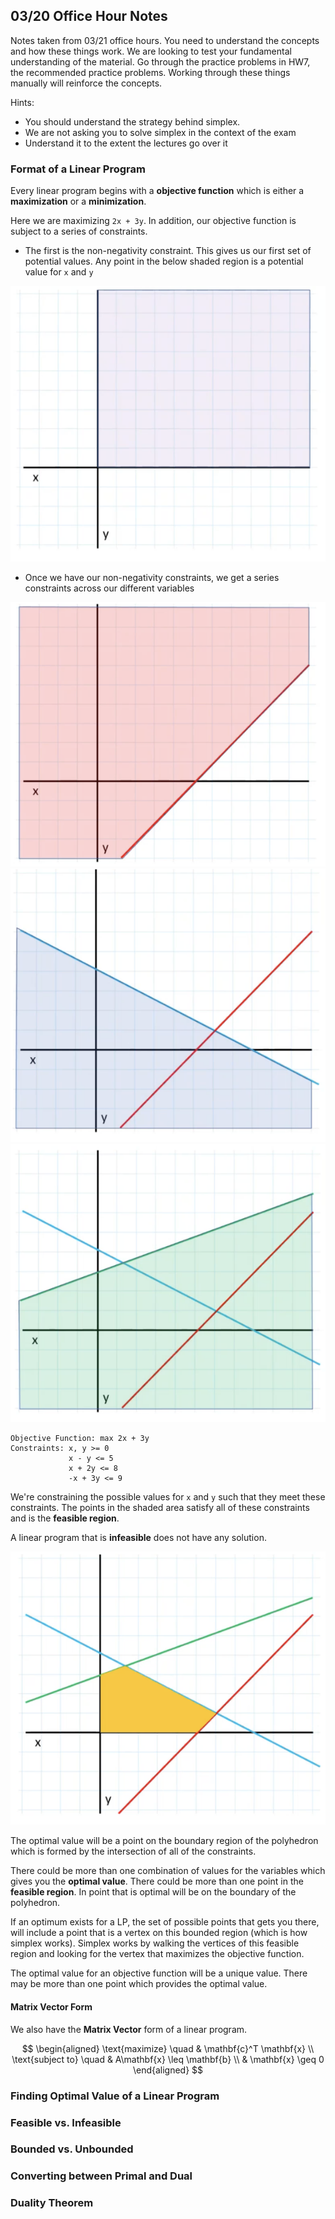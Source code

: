 ## 03/20 Office Hour Notes 
Notes taken from 03/21 office hours. 
You need to understand the concepts and how these things work. We are looking to test your fundamental understanding of the material. Go through the practice problems in HW7, the recommended practice problems. Working through these things manually will reinforce the concepts.

Hints:
- You should understand the strategy behind simplex. 
- We are not asking you to solve simplex in the context of the exam
- Understand it to the extent the lectures go over it

### Format of a Linear Program
Every linear program begins with a **objective function** which is either a **maximization** or a **minimization**.

Here we are maximizing `2x + 3y`. In addition, our objective function is subject to a series of constraints. 
* The first is the non-negativity constraint. This gives us our first set of potential values. Any point in the below shaded region is a potential value for `x` and `y`

![lp1.png](imgs/lp1.png)

* Once we have our non-negativity constraints, we get a series constraints across our different variables

![lp2.png](imgs/lp2.png)
![lp3.png](imgs/lp3.png)
![lp4.png](imgs/lp4.png)

```
Objective Function: max 2x + 3y
Constraints: x, y >= 0
             x - y <= 5
             x + 2y <= 8
             -x + 3y <= 9
```
We're constraining the possible values for `x` and `y` such that they meet these constraints. The points in the shaded area satisfy all of these constraints and is the **feasible region**.

A linear program that is **infeasible** does not have any solution.

![lp5.png](imgs/lp5.png)

The optimal value will be a point on the boundary region of the polyhedron which is formed by the intersection of all of the constraints.

There could be more than one combination of values for the variables which gives you the **optimal value**. There could be more than one point in the **feasible region**. In point that is optimal will be on the boundary of the polyhedron.

If an optimum exists for a LP, the set of possible points that gets you there, will include a point that is a vertex on this bounded region (which is how simplex works). Simplex works by walking the vertices of this feasible region and looking for the vertex that maximizes the objective function. 

The optimal value for an objective function will be a unique value. There may be more than one point which provides the optimal value. 

#### Matrix Vector Form
We also have the **Matrix Vector** form of a linear program. 


$$
\begin{aligned}
\text{maximize} \quad & \mathbf{c}^T \mathbf{x} \\
\text{subject to} \quad & A\mathbf{x} \leq \mathbf{b} \\
& \mathbf{x} \geq 0
\end{aligned}
$$

### Finding Optimal Value of a Linear Program


### Feasible vs. Infeasible 


### Bounded vs. Unbounded


### Converting between Primal and Dual


### Duality Theorem